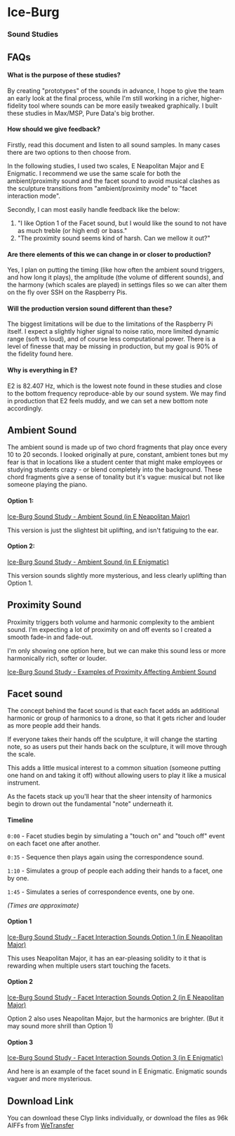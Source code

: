 # Ice-Burg
### Sound Studies

## FAQs

#### What is the purpose of these studies?
By creating "prototypes" of the sounds in advance, I hope to give the team an early look at the final process, while I'm still working in a richer, higher-fidelity tool where sounds can be more easily tweaked graphically. I built these studies in Max/MSP, Pure Data's big brother.

#### How should we give feedback?
Firstly, read this document and listen to all sound samples. In many cases there are two options to then choose from.

In the following studies, I used two scales, E Neapolitan Major and E Enigmatic. I recommend we use the same scale for both the ambient/proximity sound and the facet sound to avoid musical clashes as the sculpture transitions from "ambient/proximity mode" to "facet interaction mode".

Secondly, I can most easily handle feedback like the below:

1. "I like Option 1 of the Facet sound, but I would like the sound to not have as much treble (or high end) or bass."
2. "The proximity sound seems kind of harsh. Can we mellow it out?"

#### Are there elements of this we can change in or closer to production?
Yes, I plan on putting the timing (like how often the ambient sound triggers, and how long it plays), the amplitude (the volume of different sounds), and the harmony (which scales are played) in settings files so we can alter them on the fly over SSH on the Raspberry Pis.

#### Will the production version sound different than these?
The biggest limitations will be due to the limitations of the Raspberry Pi itself. I expect a slightly higher signal to noise ratio, more limited dynamic range (soft vs loud), and of course less computational power. There is a level of finesse that may be missing in production, but my goal is 90% of the fidelity found here.

#### Why is everything in E?
E2 is 82.407 Hz, which is the lowest note found in these studies and close to the bottom frequency reproduce-able by our sound system. We may find in production that E2 feels muddy, and we can set a new bottom note accordingly.

## Ambient Sound

The ambient sound is made up of two chord fragments that play once every 10 to 20 seconds. I looked originally at pure, constant, ambient tones but my fear is that in locations like a student center that might make employees or studying students crazy - or blend completely into the background. These chord fragments give a sense of tonality but it's vague: musical but not like someone playing the piano.

#### Option 1:
[Ice-Burg Sound Study - Ambient Sound (in E Neapolitan Major)](https://clyp.it/3cxbvcp3)

This version is just the slightest bit uplifting, and isn't fatiguing to the ear.

#### Option 2:
[Ice-Burg Sound Study - Ambient Sound (in E Enigmatic)](https://clyp.it/qqfkvaw2)

This version sounds slightly more mysterious, and less clearly uplifting than Option 1.

## Proximity Sound
Proximity triggers both volume and harmonic complexity to the ambient sound. I'm expecting a lot of proximity on and off events so I created a smooth fade-in and fade-out.

I'm only showing one option here, but we can make this sound less or more harmonically rich, softer or louder.

[Ice-Burg Sound Study - Examples of Proximity Affecting Ambient Sound](https://clyp.it/14i1hz3d)

## Facet sound

The concept behind the facet sound is that each facet adds an additional harmonic or group of harmonics to a drone, so that it gets richer and louder as more people add their hands.

If everyone takes their hands off the sculpture, it will change the starting note, so as users put their hands back on the sculpture, it will move through the scale.

This adds a little musical interest to a common situation (someone putting one hand on and taking it off) without allowing users to play it like a musical instrument.

As the facets stack up you'll hear that the sheer intensity of harmonics begin to drown out the fundamental "note" underneath it.

#### Timeline
`0:00` - Facet studies begin by simulating a "touch on" and "touch off" event on each facet one after another.

`0:35` - Sequence then plays again using the correspondence sound.

`1:10` - Simulates a group of people each adding their hands to a facet, one by one.

`1:45` - Simulates a series of correspondence events, one by one.

_(Times are approximate)_

#### Option 1
[Ice-Burg Sound Study - Facet Interaction Sounds Option 1 (in E Neapolitan Major)](https://clyp.it/clcqbibw)

This uses Neapolitan Major, it has an ear-pleasing solidity to it that is rewarding when multiple users start touching the facets.

#### Option 2
[Ice-Burg Sound Study - Facet Interaction Sounds Option 2 (in E Neapolitan Major)](https://clyp.it/nyfey1lj)

Option 2 also uses Neapolitan Major, but the harmonics are brighter. (But it may sound more shrill than Option 1)

#### Option 3
[Ice-Burg Sound Study - Facet Interaction Sounds Option 3 (in E Enigmatic)](https://clyp.it/ns4st3nm)

And here is an example of the facet sound in E Enigmatic. Enigmatic sounds vaguer and more mysterious.

## Download Link
You can download these Clyp links individually, or download the files as 96k AIFFs from [WeTransfer](https://we.tl/XJhKVGPsHW)
